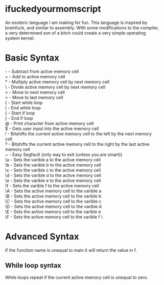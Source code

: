 # ifuckedyourmomscript

An esoteric language I am making for fun. This language is inspired by brainfuck, and similar to assembly. With some modifications to the compiler, a very determined son of a bitch could create a very simple operating system kernel.

# Basic Syntax

\- \- Subtract from active memory cell \
\+ \- Add to active memory cell \
\* \- Multiply active memory cell by next memory cell \
\\ \- Divide active memory cell by next memory cell \
\> \- Move to next memory cell \
\< \- Move to last memory cell \
\( \- Start while loop \
\) \- End while loop \
\{ \- Start if loop \
\} \- End if loop \
\@ \- Print character from active memory cell \
\$ \- Gets user input into the active memory cell \
\! \- Bitshifts the current active memory cell to the left by the next memory cell \
\? \- Bitshifts the current active memory cell to the right by the last active memory cell \
\~ \- Easy Segfault (only way to exit (unless you are smart)) \
\a \- Sets the varible a to the active memory cell \
\b \- Sets the varible b to the active memory cell \
\c \- Sets the varible c to the active memory cell \
\d \- Sets the varible d to the active memory cell \
\e \- Sets the varible e to the active memory cell \
\f \- Sets the varible f to the active memory cell \
\A \- Sets the active memory cell to the varible a \
\B \- Sets the active memory cell to the varible b \
\C \- Sets the active memory cell to the varible c \
\D \- Sets the active memory cell to the varible d \
\E \- Sets the active memory cell to the varible e \
\F \- Sets the active memory cell to the varible f \

# Advanced Syntax

If the function name is unequal to main it will return the value in f.

## While loop syntax

While loops repeat if the current active memory cell is unequal to zero.
